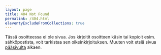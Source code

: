 ```yaml
---
layout: page
title: 404 Not Found
permalink: /404.html
eleventyExcludeFromCollections: true
---
```

<div class="alert alert-warning" role="alert">
<p>
Tässä osoitteessa ei ole sivua. Jos kirjoitit osoitteen käsin
tai kopioit esim. sähköpostista, voit tarkistaa sen oikeinkirjoituksen.
Muuten voit etsiä sivua <a href="/" class="alert-link">pääsivulta</a> alkaen.
</p>
</div>
